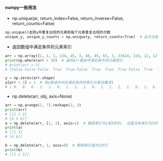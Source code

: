 ####  numpy一些用法

* np.unique(ar, return_index=False, return_inverse=False, return_counts=False)
```python
np.unique()去除y中重复出现的元素和每个元素重复出现的次数
unique_y, unique_y_counts = np.unique(y, return_counts=True)  # 此方法狠凶残
```

* 返回数组中满足条件的元素索引
```python
arr = np.array([1, 1, 1, 134, 45, 3, 46, 45, 65, 3, 23424, 234, 12, 12, 3, 546, 1, 2])
print(np.where(arr > 3))  # 返回arr数组中满足条件的元素索引
# print(arr > 3)
# [False False False  True  True False  True  True  True False  True  True True  True False  True False False]

y = np.zeros(arr.shape)
y[arr > 3] = 1  # 将y数组中对应满足条件的索引元素设置成1
# [ 0.  0.  0.  1.  1.  0.  1.  1.  1.  0.  1.  1.  1.  1.  0.  1.  0.  0.]
```

* np.delete(arr, obj, axis=None)
```python
arr = np.arange(1, 7).reshape(2, 3)
print(arr)
# [[1 2 3]
# [4 5 6]]
a = np.delete(arr, [1, 3], axis=1)  # 删除索引为1和3的列， 这里没有索引为3的列故只删除第二列
print(a)
# [[1 3]
# [4 6]]

b = np.delete(arr, 1, axis=0)  # 删除索引值为1的行
print(b)
# [[1 2 3]]
```
